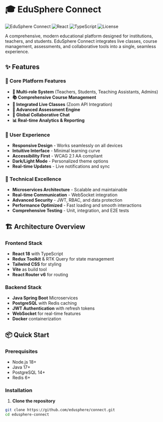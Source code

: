 # 🎓 EduSphere Connect

![EduSphere Connect](https://img.shields.io/badge/Version-1.0.0-blue.svg)
![React](https://img.shields.io/badge/React-18.2.0-61dafb.svg)
![TypeScript](https://img.shields.io/badge/TypeScript-5.0-3178c6.svg)
![License](https://img.shields.io/badge/License-MIT-green.svg)

A comprehensive, modern educational platform designed for institutions, teachers, and students. EduSphere Connect integrates live classes, course management, assessments, and collaborative tools into a single, seamless experience.

## ✨ Features

### 🎯 Core Platform Features
- **🏫 Multi-role System** (Teachers, Students, Teaching Assistants, Admins)
- **📚 Comprehensive Course Management**
- **🎥 Integrated Live Classes** (Zoom API Integration)
- **📝 Advanced Assessment Engine**
- **💬 Global Collaborative Chat**
- **📊 Real-time Analytics & Reporting**

### 🎨 User Experience
- **Responsive Design** - Works seamlessly on all devices
- **Intuitive Interface** - Minimal learning curve
- **Accessibility First** - WCAG 2.1 AA compliant
- **Dark/Light Mode** - Personalized theme options
- **Real-time Updates** - Live notifications and sync

### 🔧 Technical Excellence
- **Microservices Architecture** - Scalable and maintainable
- **Real-time Communication** - WebSocket integration
- **Advanced Security** - JWT, RBAC, and data protection
- **Performance Optimized** - Fast loading and smooth interactions
- **Comprehensive Testing** - Unit, integration, and E2E tests

## 🏗️ Architecture Overview

### Frontend Stack
- **React 18** with TypeScript
- **Redux Toolkit** & RTK Query for state management
- **Tailwind CSS** for styling
- **Vite** as build tool
- **React Router v6** for routing

### Backend Stack
- **Java Spring Boot** Microservices
- **PostgreSQL** with Redis caching
- **JWT Authentication** with refresh tokens
- **WebSocket** for real-time features
- **Docker** containerization

## 📦 Quick Start

### Prerequisites
- Node.js 18+ 
- Java 17+
- PostgreSQL 14+
- Redis 6+

### Installation

1. **Clone the repository**
```bash
git clone https://github.com/edusphere/connect.git
cd edusphere-connect
